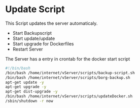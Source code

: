 # Update Script

This Script updates the server automaticaly.
* Start Backupscript
* Start update/update
* Start upgrade for Dockerfiles
* Restart Server

The Server has a entry in crontab for the docker start script

``` bash
#!/bin/bash
/bin/bash /home/internet/vServer/scripts/backup-script.sh
/bin/bash /home/internet/vServer/scripts/borg-backup.sh
apt-get update -y
apt-get upgrade -y
apt-get dist-upgrade -y
/bin/bash /home/internet/vServer/scripts/updateDocker.sh
/sbin/shutdown -r now

```
